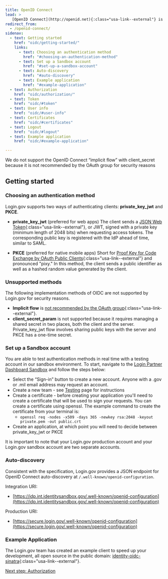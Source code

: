 ```yaml
---
title: OpenID Connect
lead: >
   [OpenID Connect](http://openid.net){:class="usa-link--external"} is a simple identity layer built on top of the OAuth 2.0 protocol. Login.gov supports [version 1.0](http://openid.net/specs/openid-connect-core-1_0.html){:class="usa-link--external"} of the specification and conforms to the [iGov Profile](https://openid.net/wg/igov){:class="usa-link--external"}.
redirect_from:
  - /openid-connect/
sidenav:
  - text: Getting started
    href: "oidc/getting-started/"
    links:
      - text: Choosing an authentication method
        href: "#choosing-an-authentication-method"
      - text: Set up a Sandbox account
        href: "#set-up-a-sandbox-account"
      - text: Auto-discovery
        href: "#auto-discovery"
      - text: Example application
        href: "#example-application"
  - text: Authorization
    href: "oidc/authorization/"
  - text: Token
    href: "oidc/#token"
  - text: User info
    href: "oidc/#user-info"
  - text: Certificates
    href: "oidc/#certificates"
  - text: Logout
    href: "oidc/#logout"
  - text: Example application
    href: "oidc/#example-application"

---
```

<div class="usa-alert usa-alert--warning">
<div class="usa-alert__body">
<p class="usa-alert__text">We do not support the OpenID Connect “implicit flow” with client_secret because it is not recommended by the OAuth group for security reasons</p>
</div>
</div>


## Getting started

### Choosing an authentication method

Login.gov supports two ways of authenticating clients: **private_key_jwt** and **PKCE**.

- **private_key_jwt** (preferred for web apps)
  The client sends a [JSON Web Token](https://jwt.io/){:class="usa-link--external"}, or JWT, signed with a private key (minimum length of 2048 bits) when requesting access tokens. The corresponding public key is registered with the IdP ahead of time, similar to SAML.

- **PKCE** (preferred for native mobile apps)
  Short for [Proof Key for Code Exchange by OAuth Public Clients](https://tools.ietf.org/html/rfc7636){:class="usa-link--external"} and pronounced "pixy." In this method, the client sends a public identifier as well as a hashed random value generated by the client.

### Unsupported methods

The following implementation methods of OIDC are not supported by Login.gov for security reasons. 

- **Implicit flow** is [not recommended by the OAuth group](https://oauth.net/2/grant-types/implicit/){:class="usa-link--external"}.
- **client_secret_param** is not supported because it requires managing a shared secret in two places, both the client and the server. Private_key_jwt flow involves sharing public keys with the server and PKCE has a one-time secret.

### Set up a Sandbox account

You are able to test authentication methods in real time with a testing account in our sandbox environment. To start, navigate to the [Login Partner Dashboard Sandbox](https://dashboard.int.identitysandbox.gov) and follow the steps below:

- Select the “Sign-in” button to create a new account. Anyone with a .gov or .mil email address may request an account. 
- Create a new team - see [Testing](https://developers.login.gov/testing/) page for instructions
-  Create a certificate - before creating your application you'll need to create a certificate that will be used to sign your requests. You can create a certificate using openssl. The example command to create the certificate from your terminal is:
    - `openssl req -nodes -x509 -days 365 -newkey rsa:2048 -keyout private.pem -out public.crt`
- Create an application, at which point you will need to decide between private_key_jwt or PKCE

It is important to note that your Login.gov production account and your Login.gov sandbox account are two separate accounts.

### Auto-discovery

Consistent with the specification, Login.gov provides a JSON endpoint for OpenID Connect auto-discovery at 
`/.well-known/openid-configuration`. 

Integration URI:
- [https://idp.int.identitysandbox.gov/.well-known/openid-configuration](https://idp.int.identitysandbox.gov/.well-known/openid-configuration)

Production URI:
- [https://secure.login.gov/.well-known/openid-configuration](https://secure.login.gov/.well-known/openid-configuration)

### Example Application

The Login.gov team has created an example client to speed up your development, all open source in the public domain: [identity-oidc-sinatra](https://github.com/18F/identity-oidc-sinatra){:class="usa-link--external"}.

<a href="{{ site.baseurl }}/oidc/authorization/" class="usa-link margin-top-4">Next step: Authorization</a>
